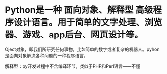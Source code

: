 # Python是一种 面向对象、解释型 高级程序设计语言。用于简单的文字处理、浏览器、游戏、app后台、网页设计等。

Oject对象，即我们所研究任何事物，比如简单的数字或者复杂的机器人。pyhon是面向对象解决各种问题的一种程序语言。

解释型：py开发过程中不含编译环节，类似于PHP和Perl语言——不懂
